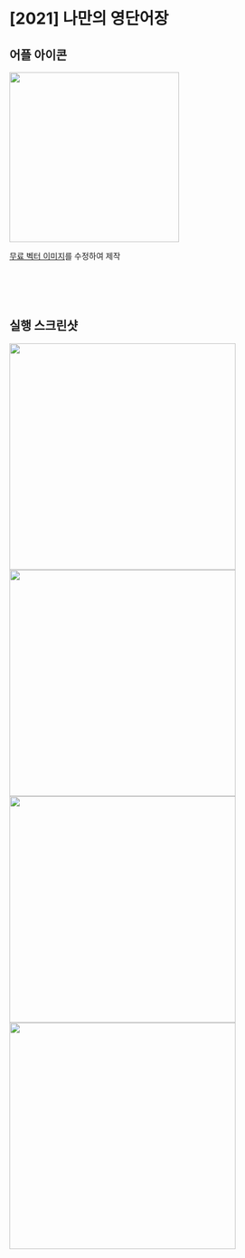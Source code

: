 # [2021] 나만의 영단어장
## 어플 아이콘
<img src="https://user-images.githubusercontent.com/39405316/119695447-2413b380-be89-11eb-8a02-ee2eca9ed9ba.png" width="300" height="300">

[무료 벡터 이미지](https://www.flaticon.com)를 수정하여 제작
<br/>
<br/>
<br/>
<br/>
<br/>
## 실행 스크린샷
<img align="left" src="https://user-images.githubusercontent.com/39405316/119695290-fcbce680-be88-11eb-8465-97703206893f.png" width="400" />
  <img align="left" src="https://user-images.githubusercontent.com/39405316/119695327-03e3f480-be89-11eb-8c08-9429c6f29cc6.png" width="400" />
  <img align="left" src="https://user-images.githubusercontent.com/39405316/119695341-08a8a880-be89-11eb-9671-303349db47a2.png" width="400" />
  <img align="left" src="https://user-images.githubusercontent.com/39405316/119695350-09d9d580-be89-11eb-84db-b265fde898a5.png" width="400" />
</p>


